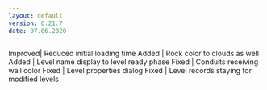 ```yaml
---
layout: default
version: 0.21.7
date: 07.06.2020
---
```


<span class="badge badge-improved">Improved</span>| Reduced initial loading time
<span class="badge badge-added">Added</span> | Rock color to clouds as well
<span class="badge badge-added">Added</span> | Level name display to level ready phase
<span class="badge badge-fixed">Fixed</span> | Conduits receiving wall color
<span class="badge badge-fixed">Fixed</span> | Level properties dialog
<span class="badge badge-fixed">Fixed</span> | Level records staying for modified levels
